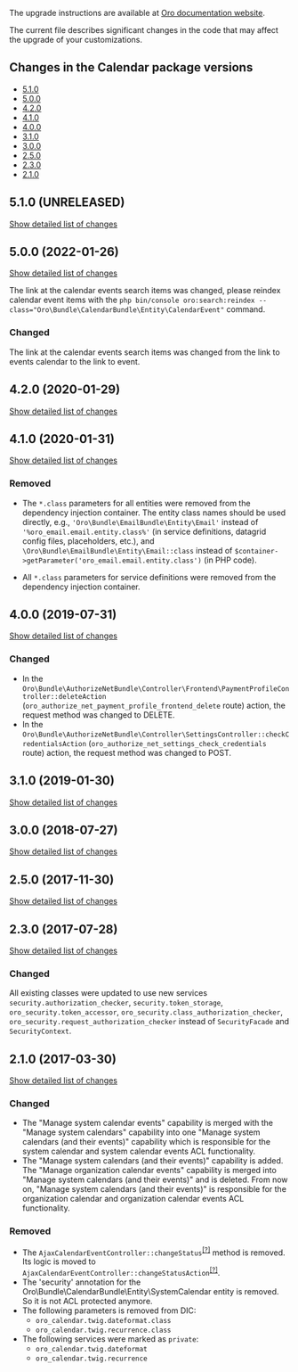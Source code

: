 The upgrade instructions are available at [Oro documentation website](https://doc.oroinc.com/master/backend/setup/upgrade-to-new-version/).

The current file describes significant changes in the code that may affect the upgrade of your customizations.

## Changes in the Calendar package versions

- [5.1.0](#510-unreleased)
- [5.0.0](#500-2022-01-26)
- [4.2.0](#420-2020-01-29)
- [4.1.0](#410-2020-01-31)
- [4.0.0](#400-2019-07-31)
- [3.1.0](#310-2019-01-30)
- [3.0.0](#300-2018-07-27)
- [2.5.0](#250-2017-11-30)
- [2.3.0](#230-2017-07-28)
- [2.1.0](#210-2017-03-30)

## 5.1.0 (UNRELEASED)
[Show detailed list of changes](incompatibilities-5-1-beta-2.md)

## 5.0.0 (2022-01-26)
[Show detailed list of changes](incompatibilities-5-0.md)

The link at the calendar events search items was changed,
  please reindex calendar event items with the `php bin/console oro:search:reindex --class="Oro\Bundle\CalendarBundle\Entity\CalendarEvent"` command.

### Changed

The link at the calendar events search items was changed from the link to events calendar to the link to event.

## 4.2.0 (2020-01-29)
[Show detailed list of changes](incompatibilities-4-2.md)

## 4.1.0 (2020-01-31)
[Show detailed list of changes](incompatibilities-4-1.md)

### Removed
* The `*.class` parameters for all entities were removed from the dependency injection container.
The entity class names should be used directly, e.g., `'Oro\Bundle\EmailBundle\Entity\Email'`
instead of `'%oro_email.email.entity.class%'` (in service definitions, datagrid config files, placeholders, etc.), and
`\Oro\Bundle\EmailBundle\Entity\Email::class` instead of `$container->getParameter('oro_email.email.entity.class')`
(in PHP code).

* All `*.class` parameters for service definitions were removed from the dependency injection container.

## 4.0.0 (2019-07-31)
[Show detailed list of changes](incompatibilities-4-0.md)

### Changed
* In the `Oro\Bundle\AuthorizeNetBundle\Controller\Frontend\PaymentProfileController::deleteAction` 
 (`oro_authorize_net_payment_profile_frontend_delete` route)
 action, the request method was changed to DELETE. 
* In the `Oro\Bundle\AuthorizeNetBundle\Controller\SettingsController::checkCredentialsAction` 
 (`oro_authorize_net_settings_check_credentials` route)
 action, the request method was changed to POST. 

## 3.1.0 (2019-01-30)
[Show detailed list of changes](incompatibilities-3-1.md)

## 3.0.0 (2018-07-27)
[Show detailed list of changes](incompatibilities-3-0.md)

## 2.5.0 (2017-11-30)
[Show detailed list of changes](incompatibilities-2-5.md)

## 2.3.0 (2017-07-28)
[Show detailed list of changes](incompatibilities-2-3.md)

### Changed
All existing classes were updated to use new services `security.authorization_checker`, `security.token_storage`, `oro_security.token_accessor`, `oro_security.class_authorization_checker`, `oro_security.request_authorization_checker` instead of `SecurityFacade` and `SecurityContext`.

## 2.1.0 (2017-03-30)
[Show detailed list of changes](incompatibilities-2-1.md)

### Changed
* The "Manage system calendar events" capability is merged with the "Manage system calendars" capability into one 
"Manage system calendars (and their events)" capability which is responsible for the system calendar and system calendar events 
ACL functionality.
* The "Manage system calendars (and their events)" capability is added. The "Manage organization calendar events" capability is 
merged into "Manage system calendars (and their events)" and is deleted. From now on, "Manage system calendars (and their 
events)" is responsible for the organization calendar and organization calendar events ACL functionality.

### Removed

* The `AjaxCalendarEventController::changeStatus`<sup>[[?]](https://github.com/oroinc/OroCalendarBundle/tree/2.0.0/Controller/AjaxCalendarEventController.php#L37 "Oro\Bundle\CalendarBundle\Controller\AjaxCalendarEventController::changeStatus")</sup> method is removed. Its logic is moved to `AjaxCalendarEventController::changeStatusAction`<sup>[[?]](https://github.com/oroinc/OroCalendarBundle/tree/2.1.0/Controller/AjaxCalendarEventController.php#L37 "Oro\Bundle\CalendarBundle\Controller\AjaxCalendarEventController::changeStatusAction")</sup>.
* The 'security' annotation for the Oro\Bundle\CalendarBundle\Entity\SystemCalendar entity is removed. So it is not ACL protected anymore.
* The following parameters is removed from DIC:
    - `oro_calendar.twig.dateformat.class`
    - `oro_calendar.twig.recurrence.class`
* The following services were marked as `private`:
    - `oro_calendar.twig.dateformat`
    - `oro_calendar.twig.recurrence`
